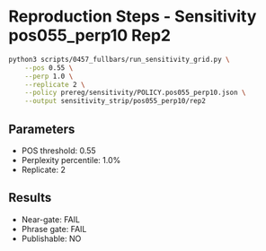 # Reproduction Steps - Sensitivity pos055_perp10 Rep2

```bash
python3 scripts/0457_fullbars/run_sensitivity_grid.py \
    --pos 0.55 \
    --perp 1.0 \
    --replicate 2 \
    --policy prereg/sensitivity/POLICY.pos055_perp10.json \
    --output sensitivity_strip/pos055_perp10/rep2
```

## Parameters
- POS threshold: 0.55
- Perplexity percentile: 1.0%
- Replicate: 2

## Results
- Near-gate: FAIL
- Phrase gate: FAIL
- Publishable: NO
